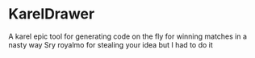 # KarelDrawer
A karel epic tool for generating code on the fly for winning matches in a nasty way
Sry royalmo for stealing your idea but I had to do it
